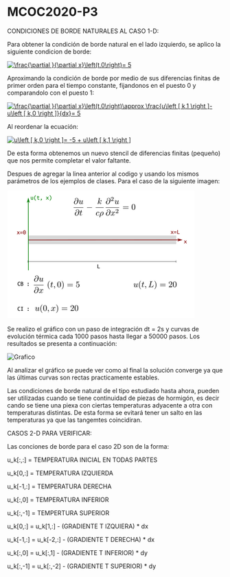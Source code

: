 # MCOC2020-P3

CONDICIONES DE BORDE NATURALES AL CASO 1-D:

Para obtener la condición de borde natural en el lado izquierdo, se aplico la siguiente condicion de borde:

<a href="https://www.codecogs.com/eqnedit.php?latex=\frac{\partial&space;}{\partial&space;x}\left(t,0\right)=&space;5" target="_blank"><img src="https://latex.codecogs.com/svg.latex?\frac{\partial&space;}{\partial&space;x}\left(t,0\right)=&space;5" title="\frac{\partial }{\partial x}\left(t,0\right)= 5" /></a>

Aproximando la condición de borde por medio de sus diferencias finitas de primer orden para el tiempo constante, fijandonos en el puesto 0 y comparandolo con el puesto 1:

<a href="https://www.codecogs.com/eqnedit.php?latex=\frac{\partial&space;}{\partial&space;x}\left(t,0\right)\approx&space;\frac{u\left&space;[&space;k,1&space;\right&space;]-u\left&space;[&space;k,0&space;\right&space;]}{dx}=&space;5" target="_blank"><img src="https://latex.codecogs.com/svg.latex?\frac{\partial&space;}{\partial&space;x}\left(t,0\right)\approx&space;\frac{u\left&space;[&space;k,1&space;\right&space;]-u\left&space;[&space;k,0&space;\right&space;]}{dx}=&space;5" title="\frac{\partial }{\partial x}\left(t,0\right)\approx \frac{u\left [ k,1 \right ]-u\left [ k,0 \right ]}{dx}= 5" /></a>

Al reordenar la ecuación:

<a href="https://www.codecogs.com/eqnedit.php?latex=u\left&space;[&space;k,0&space;\right&space;]=&space;-5&space;&plus;&space;u\left&space;[&space;k,1&space;\right&space;]" target="_blank"><img src="https://latex.codecogs.com/gif.latex?u\left&space;[&space;k,0&space;\right&space;]=&space;-5&space;&plus;&space;u\left&space;[&space;k,1&space;\right&space;]" title="u\left [ k,0 \right ]= -5 + u\left [ k,1 \right ]" /></a>

De esta forma obtenemos un nuevo stencil de diferencias finitas (pequeño) que nos permite completar el valor faltante.

Despues de agregar la linea anterior al codigo y usando los mismos parámetros de los ejemplos de clases. Para el caso de la siguiente imagen: 

 ![Problema](ProblemaE3.png)

Se realizo el gráfico con un paso de integración dt = 2s y curvas de evolución térmica cada 1000 pasos hasta llegar a 50000 pasos. Los resultados se presenta a continuación:

 ![Grafico](Grafico_E3_Evolución_Termica.png)

Al analizar el gráfico se puede ver como al final la solución converge ya que las últimas curvas son rectas practicamente estables.

Las condiciones de borde natural de el tipo estudiado hasta ahora, pueden ser utilizadas cuando se tiene continuidad de piezas de hormigón, es decir cando se tiene una piexa con ciertas temperaturas adyacente a otra con temperaturas distintas. De esta forma se evitará tener un salto en las temperaturas ya que las tangemtes coincidiran.  

CASOS 2-D PARA VERIFICAR:

Las conciones de borde para el caso 2D son de la forma:

u_k[:,:] = TEMPERATURA INICIAL EN TODAS PARTES

u_k[0,:] = TEMPERATURA IZQUIERDA

u_k[-1,:] =  TEMPERATURA DERECHA

u_k[:,0] =  TEMPERATURA INFERIOR

u_k[:,-1] = TEMPERTURA SUPERIOR


u_k[0,:] = u_k[1,:] - (GRADIENTE T IZQUIERA) * dx

u_k[-1,:] = u_k[-2,:] - (GRADIENTE T DERECHA) * dx

u_k[:,0] = u_k[:,1] - (GRADIENTE T INFERIOR) * dy

u_k[:,-1] = u_k[:,-2] - (GRADIENTE T SUPERIOR) * dy


